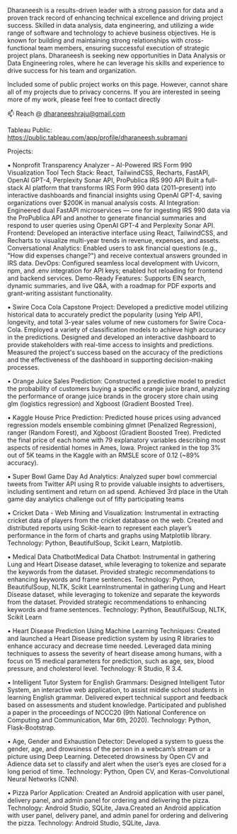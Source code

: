 Dharaneesh is a results-driven leader with a strong passion for data and a proven track record of enhancing technical excellence and driving project success. Skilled in data analysis, data engineering, and utilizing a wide range of software and technology to achieve business objectives. He is known for building and maintaining strong relationships with cross-functional team members, ensuring successful execution of strategic project plans. Dharaneesh is seeking new opportunities in Data Analysis or Data Engineering roles, where he can leverage his skills and experience to drive success for his team and organization. 

Included some of public project works on this page. However, cannot share all of my projects due to privacy concerns. If you are interested in seeing more of my work, please feel free to contact directly

📫 Reach @ dharaneeshraju@gmail.com

Tableau Public: https://public.tableau.com/app/profile/dharaneesh.subramani

Projects:

▪ Nonprofit Transparency Analyzer – AI-Powered IRS Form 990 Visualization Tool
Tech Stack: React, TailwindCSS, Recharts, FastAPI, OpenAI GPT-4, Perplexity Sonar API, ProPublica IRS 990 API
Built a full-stack AI platform that transforms IRS Form 990 data (2011–present) into interactive dashboards and financial insights using OpenAI GPT-4, saving organizations over $200K in manual analysis costs.
AI Integration: Engineered dual FastAPI microservices — one for ingesting IRS 990 data via the ProPublica API and another to generate financial summaries and respond to user queries using OpenAI GPT-4 and Perplexity Sonar API.
Frontend: Developed an interactive interface using React, TailwindCSS, and Recharts to visualize multi-year trends in revenue, expenses, and assets.
Conversational Analytics: Enabled users to ask financial questions (e.g., "How did expenses change?") and receive contextual answers grounded in IRS data.
DevOps: Configured seamless local development with Uvicorn, npm, and .env integration for API keys; enabled hot reloading for frontend and backend services.
Demo-Ready Features: Supports EIN search, dynamic summaries, and live Q&A, with a roadmap for PDF exports and grant-writing assistant functionality.

▪ Swire Coca Cola Capstone Project: Developed a predictive model utilizing historical data to accurately predict the popularity (using Yelp API), longevity, and total 3-year sales volume of new customers for Swire Coca-Cola. Employed a variety of classification models to achieve high accuracy in the predictions. Designed and developed an interactive dashboard to provide stakeholders with real-time access to insights and predictions. Measured the project's success based on the accuracy of the predictions and the effectiveness of the dashboard in supporting decision-making processes.

▪ Orange Juice Sales Prediction: Constructed a predictive model to predict the probability of customers buying a specific orange juice brand, analyzing the performance of orange juice brands in the grocery store chain using glm (logistics regression) and Xgboost (Gradient Boosted Tree).

▪ Kaggle House Price Prediction: Predicted house prices using advanced regression models ensemble combining glmnet (Penalized Regression), ranger (Random Forest), and Xgboost (Gradient Boosted Tree). Predicted the final price of each home with 79 explanatory variables describing most aspects of residential homes in Ames, Iowa. Project ranked in the top 3% out of 5K teams in the Kaggle with an RMSLE score of 0.12 (~89% accuracy). 

▪ Super Bowl Game Day Ad Analytics: Analyzed super bowl commercial tweets from Twitter API using R to provide valuable insights to advertisers, including sentiment and return on ad spend. Achieved 3rd place in the Utah game day analytics challenge out of fifty participating teams

▪ Cricket Data - Web Mining and Visualization: Instrumental in extracting cricket data of players from the cricket database on the web. Created and distributed reports using Scikit-learn to represent each player’s performance in the form of charts and graphs using Matplotlib library. Technology: Python, BeautifulSoup, Scikit Learn, Matplotlib.

▪ Medical Data ChatbotMedical Data Chatbot: Instrumental in gathering Lung and Heart Disease dataset, while leveraging to tokenize and separate the keywords from the dataset. Provided strategic recommendations to enhancing keywords and frame sentences. Technology: Python, BeautifulSoup, NLTK, Scikit LearnInstrumental in gathering Lung and Heart Disease dataset, while leveraging to tokenize and separate the keywords from the dataset. Provided strategic recommendations to enhancing keywords and frame sentences. Technology: Python, BeautifulSoup, NLTK, Scikit Learn

▪ Heart Disease Prediction Using Machine Learning Techniques: Created and launched a Heart Disease prediction system by using R libraries to enhance accuracy and decrease time needed. Leveraged data mining techniques to assess the severity of heart disease among humans, with a focus on 15 medical parameters for prediction, such as age, sex, blood pressure, and cholesterol level. Technology: R Studio, R 3.4.

▪ Intelligent Tutor System for English Grammars: Designed Intelligent Tutor System, an interactive web application, to assist middle school students in learning English grammar. Delivered expert technical support and feedback based on assessments and student knowledge. Participated and published a paper in the proceedings of NCCC20 (9th National Conference on Computing and Communication, Mar 6th, 2020). Technology: Python, Flask-Bootstrap.

▪ Age, Gender and Exhaustion Detector: Developed a system to guess the gender, age, and drowsiness of the person in a webcam’s stream or a picture using Deep Learning. Deteceted drowsiness by Open CV and Adience data set to classify and alert when the user’s eyes are closed for a long period of time. Technology: Python, Open CV, and Keras-Convolutional Neural Networks (CNN).

▪ Pizza Parlor Application: Created an Android application with user panel, delivery panel, and admin panel for ordering and delivering the pizza. Technology: Android Studio, SQLite, Java.Created an Android application with user panel, delivery panel, and admin panel for ordering and delivering the pizza. Technology: Android Studio, SQLite, Java.

<!---
dharaneesh-s/dharaneesh-s is a ✨ special ✨ repository because its `README.md` (this file) appears on your GitHub profile.
You can click the Preview link to take a look at your changes.
--->


